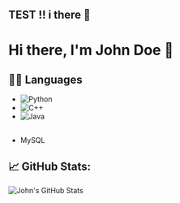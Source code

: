 ## TEST !! i there 👋

# Hi there, I'm John Doe 👋

## 👨‍💻 Languages

- ![Python](https://img.shields.io/badge/Python-3776AB?style=flat&logo=python&logoColor=white)
- ![C++](https://img.shields.io/badge/C%2B%2B-00599C?style=flat&logo=c%2B%2B&logoColor=white)
- ![Java](https://img.shields.io/badge/Java-007396?style=flat&logo=java&logoColor=white)

## 
- MySQL

## 📈 GitHub Stats:
![John's GitHub Stats](https://github-readme-stats.vercel.app/api?username=HluBiic&show_icons=true&count_private=true&hide=prs&theme=radical)



<!--
**HluBiic/HluBiic** is a ✨ _special_ ✨ repository because its `README.md` (this file) appears on your GitHub profile.

Here are some ideas to get you started:

- 🔭 I’m currently working on ...
- 🌱 I’m currently learning ...
- 👯 I’m looking to collaborate on ...
- 🤔 I’m looking for help with ...
- 💬 Ask me about ...
- 📫 How to reach me: ...
- 😄 Pronouns: ...
- ⚡ Fun fact: ...
-->
